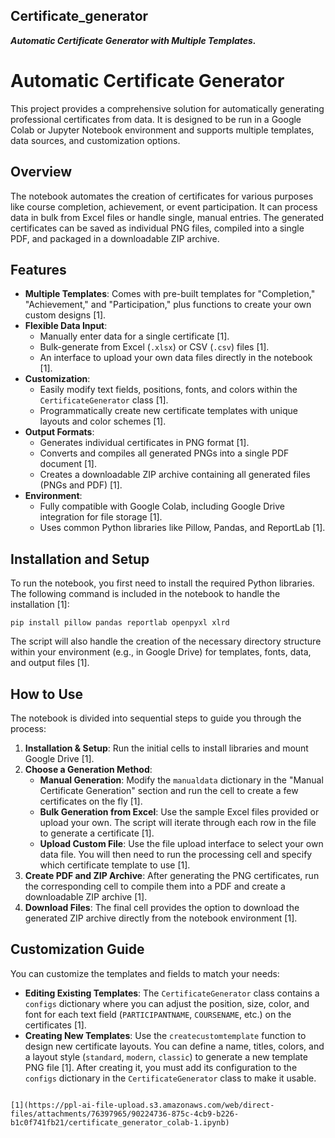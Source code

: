 ## Certificate_generator
***Automatic Certificate Generator with Multiple Templates.***


# Automatic Certificate Generator

This project provides a comprehensive solution for automatically generating professional certificates from data. It is designed to be run in a Google Colab or Jupyter Notebook environment and supports multiple templates, data sources, and customization options.

## Overview

The notebook automates the creation of certificates for various purposes like course completion, achievement, or event participation. It can process data in bulk from Excel files or handle single, manual entries. The generated certificates can be saved as individual PNG files, compiled into a single PDF, and packaged in a downloadable ZIP archive.

## Features

*   **Multiple Templates**: Comes with pre-built templates for "Completion," "Achievement," and "Participation," plus functions to create your own custom designs [1].
*   **Flexible Data Input**:
    *   Manually enter data for a single certificate [1].
    *   Bulk-generate from Excel (`.xlsx`) or CSV (`.csv`) files [1].
    *   An interface to upload your own data files directly in the notebook [1].
*   **Customization**:
    *   Easily modify text fields, positions, fonts, and colors within the `CertificateGenerator` class [1].
    *   Programmatically create new certificate templates with unique layouts and color schemes [1].
*   **Output Formats**:
    *   Generates individual certificates in PNG format [1].
    *   Converts and compiles all generated PNGs into a single PDF document [1].
    *   Creates a downloadable ZIP archive containing all generated files (PNGs and PDF) [1].
*   **Environment**:
    *   Fully compatible with Google Colab, including Google Drive integration for file storage [1].
    *   Uses common Python libraries like Pillow, Pandas, and ReportLab [1].

## Installation and Setup

To run the notebook, you first need to install the required Python libraries. The following command is included in the notebook to handle the installation [1]:

```
pip install pillow pandas reportlab openpyxl xlrd
```

The script will also handle the creation of the necessary directory structure within your environment (e.g., in Google Drive) for templates, fonts, data, and output files [1].

## How to Use

The notebook is divided into sequential steps to guide you through the process:

1.  **Installation & Setup**: Run the initial cells to install libraries and mount Google Drive [1].
2.  **Choose a Generation Method**:
    *   **Manual Generation**: Modify the `manualdata` dictionary in the "Manual Certificate Generation" section and run the cell to create a few certificates on the fly [1].
    *   **Bulk Generation from Excel**: Use the sample Excel files provided or upload your own. The script will iterate through each row in the file to generate a certificate [1].
    *   **Upload Custom File**: Use the file upload interface to select your own data file. You will then need to run the processing cell and specify which certificate template to use [1].
3.  **Create PDF and ZIP Archive**: After generating the PNG certificates, run the corresponding cell to compile them into a PDF and create a downloadable ZIP archive [1].
4.  **Download Files**: The final cell provides the option to download the generated ZIP archive directly from the notebook environment [1].

## Customization Guide

You can customize the templates and fields to match your needs:

*   **Editing Existing Templates**: The `CertificateGenerator` class contains a `configs` dictionary where you can adjust the position, size, color, and font for each text field (`PARTICIPANTNAME`, `COURSENAME`, etc.) on the certificates [1].
*   **Creating New Templates**: Use the `createcustomtemplate` function to design new certificate layouts. You can define a name, titles, colors, and a layout style (`standard`, `modern`, `classic`) to generate a new template PNG file [1]. After creating it, you must add its configuration to the `configs` dictionary in the `CertificateGenerator` class to make it usable.
```

[1](https://ppl-ai-file-upload.s3.amazonaws.com/web/direct-files/attachments/76397965/90224736-875c-4cb9-b226-b1c0f741fb21/certificate_generator_colab-1.ipynb)
